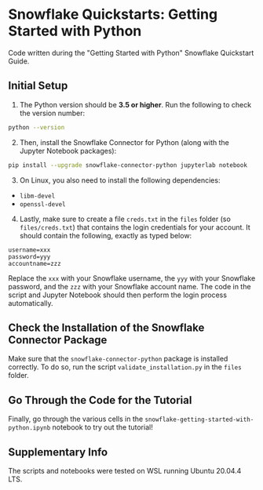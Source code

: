 # Snowflake Quickstarts: Getting Started with Python
Code written during the "Getting Started with Python" Snowflake Quickstart Guide.

## Initial Setup
1. The Python version should be **3.5 or higher**. Run the following to check the version number:  
```bash
python --version
```

2. Then, install the Snowflake Connector for Python (along with the Jupyter Notebook packages):
```bash
pip install --upgrade snowflake-connector-python jupyterlab notebook
```

3. On Linux, you also need to install the following dependencies:
- `libm-devel`
- `openssl-devel`

4. Lastly, make sure to create a file `creds.txt` in the `files` folder (so `files/creds.txt`) that contains the login credentials for your account. It should contain the following, exactly as typed below:
```
username=xxx
password=yyy
accountname=zzz
```

Replace the `xxx` with your Snowflake username, the `yyy` with your Snowflake password, and the `zzz` with your Snowflake account name. The code in the script and Jupyter Notebook should then perform the login process automatically.

## Check the Installation of the Snowflake Connector Package
Make sure that the `snowflake-connector-python` package is installed correctly. To do so, run the script `validate_installation.py` in the `files` folder.

## Go Through the Code for the Tutorial
Finally, go through the various cells in the `snowflake-getting-started-with-python.ipynb` notebook to try out the tutorial!


## Supplementary Info
The scripts and notebooks were tested on WSL running Ubuntu 20.04.4 LTS.